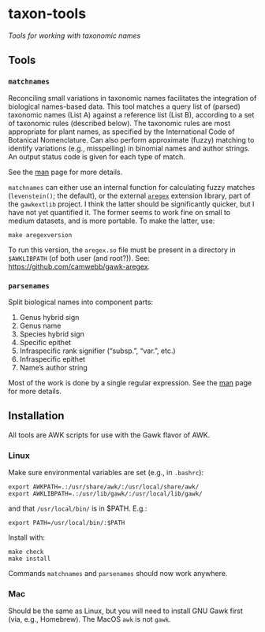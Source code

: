 # taxon-tools

_Tools for working with taxonomic names_

## Tools

### `matchnames`

Reconciling small variations in taxonomic names facilitates the
integration of biological names-based data.  This tool matches a query
list of (parsed) taxonomic names (List A) against a reference list
(List B), according to a set of taxonomic rules (described below). The
taxonomic rules are most appropriate for plant names, as specified by
the International Code of Botanical Nomenclature.  Can also perform
approximate (fuzzy) matching to identify variations (e.g.,
misspelling) in binomial names and author strings. An output status
code is given for each type of match.

See the [man](doc/matchnames.md) page for more details.

`matchnames` can either use an internal function for calculating fuzzy
matches (`levenstein()`; the default), or the external
[`aregex`](https://github.com/camwebb/gawk-aregex) extension library,
part of the `gawkextlib` project. I think the latter should be
significantly quicker, but I have not yet quantified it. The former
seems to work fine on small to medium datasets, and is more
portable. To make the latter, use:

    make aregexversion

To run this version, the `aregex.so` file must be present in a
directory in `$AWKLIBPATH` (of both user (and root?)).  See:
<https://github.com/camwebb/gawk-aregex>.

### `parsenames`

Split biological names into component parts:

 1. Genus hybrid sign
 2. Genus name
 3. Species hybrid sign
 4. Specific epithet
 5. Infraspecific rank signifier (“subsp.”, “var.”, etc.)
 6. Infraspecific epithet
 7. Name’s author string

Most of the work is done by a single regular expression. See the
[man](doc/parsenames.md) page for more details.

## Installation

All tools are AWK scripts for use with the Gawk flavor of AWK.

### Linux

Make sure environmental variables are set (e.g., in `.bashrc`): 

    export AWKPATH=.:/usr/share/awk/:/usr/local/share/awk/
    export AWKLIBPATH=.:/usr/lib/gawk/:/usr/local/lib/gawk/
    
and that `/usr/local/bin/` is in $PATH. E.g.:

    export PATH=/usr/local/bin/:$PATH

Install with:

    make check
    make install

Commands `matchnames` and `parsenames` should now work anywhere.

### Mac

Should be the same as Linux, but you will need to install GNU Gawk
first (via, e.g., Homebrew).  The MacOS `awk` is not `gawk`.

